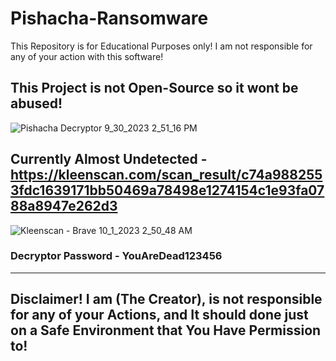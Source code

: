 # Pishacha-Ransomware
This Repository is for Educational Purposes only! I am not responsible for any of your action with this software!

## This Project is not Open-Source so it wont be abused!
![Pishacha Decryptor 9_30_2023 2_51_16 PM](https://github.com/HamanHarasha/Pishacha-Ransomware/assets/135638516/cf926853-1464-4ddd-99b7-062f896ec9f0)
## Currently Almost Undetected - https://kleenscan.com/scan_result/c74a9882553fdc1639171bb50469a78498e1274154c1e93fa0788a8947e262d3

![Kleenscan - Brave 10_1_2023 2_50_48 AM](https://github.com/HamanHarasha/Pishacha-Ransomware/assets/135638516/81d5ac6c-e963-417a-a54d-958e4b00b229)

### Decryptor Password - YouAreDead123456
-----------------------------------------------------------------------------------------------------------------------------------------------------------
## Disclaimer! I am (The Creator), is not responsible for any of your Actions, and It should done just on a Safe Environment that You Have Permission to!
